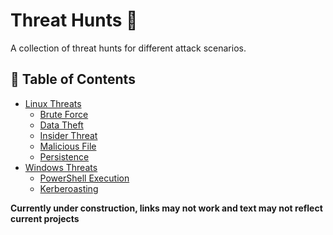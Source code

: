 # Threat Hunts 🚀

A collection of threat hunts for different attack scenarios.

## 📜 Table of Contents
- [Linux Threats](https://github.com/Goodka7/Threat-Hunting/tree/main/Linux-Threats)
  - [Brute Force](https://github.com/Goodka7/Threat-Hunting/tree/main/Linux-Threats/Brute-Force/README.md)
  - [Data Theft](https://github.com/Goodka7/Threat-Hunting/blob/main/Linux-Threats/Data-Theft/README.md)
  - [Insider Threat](https://github.com/Goodka7/Threat-Hunting/blob/main/Linux-Threats/Insider-Threat/README.md)
  - [Malicious File](https://github.com/Goodka7/Threat-Hunting/blob/main/Linux-Threats/Malicious-File/README.md)
  - [Persistence](https://github.com/Goodka7/Threat-Hunting/blob/main/Linux-Threats/Persistence/README.md)
- [Windows Threats](#windows-threats)
  - [PowerShell Execution](#powershell-execution)
  - [Kerberoasting](#kerberoasting)


**Currently under construction, links may not work and text may not reflect current projects**
